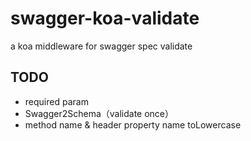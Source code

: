 # swagger-koa-validate
a koa middleware for swagger spec validate

## TODO
- required param
- Swagger2Schema（validate once）
- method name & header property name toLowercase